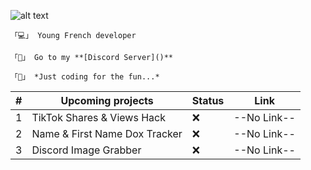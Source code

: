 ![alt text](https://github.com/AdemoYT/AdemoYT/blob/main/Sans%20titre.jpg?raw=true)


```
「💻」 Young French developer
```

```
「🎍」 Go to my **[Discord Server]()**
```

```
「🎈」 *Just coding for the fun...*
```



|  #  |      Upcoming projects              | Status |        Link        |
|-----|-------------------------------------|--------|--------------------|
|  1  |      TikTok Shares & Views Hack     |   ❌   |     --No Link--    |
|  2  |      Name & First Name Dox Tracker  |   ❌   |     --No Link--    |
|  3  |      Discord Image Grabber          |   ❌   |     --No Link--    |
